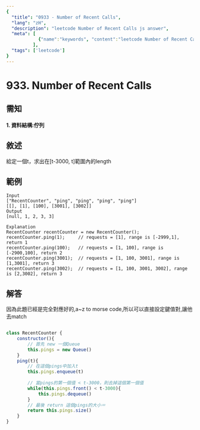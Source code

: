 ```yaml
---
{
  "title": "0933 - Number of Recent Calls",
  "lang": "zH",
  "description": "leetcode Number of Recent Calls js answer",
  "meta": [
            {"name":"keywords", "content":"leetcode Number of Recent Calls js answer,Number of Recent Calls"},
          ],
  "tags": ['leetcode']
}
---
```

# 933. Number of Recent Calls

## 需知
#### 1. 資料結構:佇列

## 敘述
給定一個t，求出在[t-3000, t]範圍內的length

## 範例
```
Input
["RecentCounter", "ping", "ping", "ping", "ping"]
[[], [1], [100], [3001], [3002]]
Output
[null, 1, 2, 3, 3]

Explanation
RecentCounter recentCounter = new RecentCounter();
recentCounter.ping(1);     // requests = [1], range is [-2999,1], return 1
recentCounter.ping(100);   // requests = [1, 100], range is [-2900,100], return 2
recentCounter.ping(3001);  // requests = [1, 100, 3001], range is [1,3001], return 3
recentCounter.ping(3002);  // requests = [1, 100, 3001, 3002], range is [2,3002], return 3
```
## 解答
因為此題已經是完全對應好的,a~z to morse code,所以可以直接設定鍵值對,讓他去match
```javascript

class RecentCounter {
    constructor(){
        // 首先 new 一個Queue
        this.pings = new Queue()
    }
    ping(t){
        // 在這個pings中加入t
        this.pings.enqueue(t)
        
        // 當pings的第一個值 < t-3000，則去掉這個第一個值
        while(this.pings.front() < t-3000){
            this.pings.dequeue()
        }
        // 最後 return 這個pings的大小＝
        return this.pings.size()
    }
}
```
